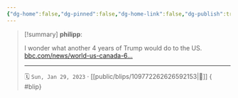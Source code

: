 ```yaml
---
{"dg-home":false,"dg-pinned":false,"dg-home-link":false,"dg-publish":true,"type":"blip","disabled rules":["yaml-title","yaml-title-alias","file-name-heading"],"title":"philipp on mastodon @ 2023-01-29","created-date":"2023-01-29T11:30:00","id":109772262626592160,"updated-date":"2025-05-05T20:09:02","dg-path":"blips/109772262626592153.md","permalink":"/blips/109772262626592153/","dgPassFrontmatter":true,"created":"2023-01-29T11:30:00","updated":"2025-05-05T20:09:02"}
---
```


> [!summary] **philipp**:
>
> I wonder what another 4 years of Trump would do to the US. [bbc.com/news/world-us-canada-6…](https://www.bbc.com/news/world-us-canada-64442720)
> - - -
>
> 🗓️ `Sun, Jan 29, 2023` · [[public/blips/109772262626592153\|🔗]]
{ #blip}

